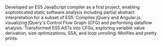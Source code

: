 Developed an ES5 JavaScript compiler as a first project, enabling sophisticated static software analysis including partial abstract interpretation for a subset of ES5. Compiles jQuery and Angular.js, visualizing jQuery's Control Flow Graph (CFG) and performing dataflow analysis. Transformed ES5 ASTs into CFGs, exploring variable value derivation, size optimizations, SSA, and loop unrolling. Minifies and pretty prints.

